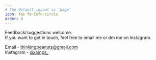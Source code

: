 ```yaml
---
# the default layout is 'page'
icon: fas fa-info-circle
order: 4
---
```


Feedback/suggestions welcome.<br>
If you want to get in touch, feel free to email me or dm me on Instagram.

Email - thinkingpeanuts@gmail.com<br>
Instagram - <a href = "https://www.instagram.com/sixamps_">sixamps_</a>

<!-- Please email me at thinkingpeanuts@gmail.com for any questions/feedback. -->

<!-- > Add Markdown syntax content to file `_tabs/about.md`{: .filepath } and it will show up on this page.
{: .prompt-tip } -->
